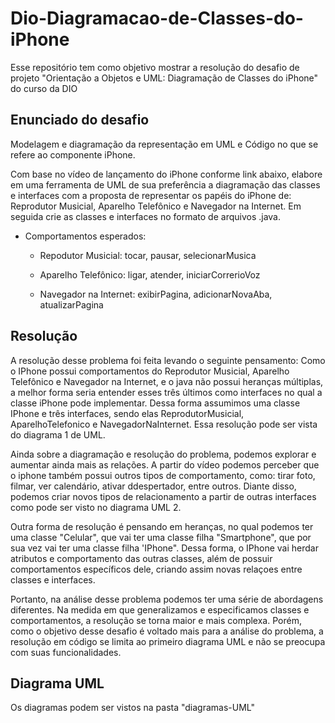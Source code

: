 # Dio-Diagramacao-de-Classes-do-iPhone
Esse repositório tem como objetivo mostrar a resolução do desafio de projeto "Orientação a Objetos e UML: Diagramação de Classes do iPhone" do curso da DIO


## Enunciado do desafio

Modelagem e diagramação da representação em UML e Código no que se refere ao componente iPhone.

Com base no vídeo de lançamento do iPhone conforme link abaixo, elabore em uma ferramenta de UML de sua preferência a diagramação das classes e interfaces com a proposta de representar os papéis do iPhone de: Reprodutor Musicial, Aparelho Telefônico e Navegador na Internet. 
Em seguida crie as classes e interfaces no formato de arquivos .java.

- Comportamentos esperados:

  - Repodutor Musicial: tocar, pausar, selecionarMusica

  - Aparelho Telefônico: ligar, atender, iniciarCorrerioVoz

  - Navegador na Internet: exibirPagina, adicionarNovaAba, atualizarPagina

## Resolução

A resolução desse problema foi feita levando o seguinte pensamento: Como o IPhone possui comportamentos do Reprodutor Musicial, Aparelho Telefônico e Navegador na Internet, e o java não possui heranças múltiplas,
a melhor forma seria entender esses três últimos como interfaces no qual a classe iPhone pode implementar. Dessa forma assumimos uma classe IPhone e três interfaces, sendo elas ReprodutorMusicial, AparelhoTelefonico e NavegadorNaInternet. 
Essa resolução pode ser vista do diagrama 1 de UML.

Ainda sobre a diagramação e resolução do problema, podemos explorar e aumentar ainda mais as relações. A partir do vídeo podemos perceber que o iphone também possui outros tipos de comportamento, como: tirar foto, filmar, ver calendário, ativar ddespertador, entre outros. 
Diante disso, podemos criar novos tipos de relacionamento a partir de outras interfaces como pode ser visto no diagrama UML 2.

Outra forma de resolução é pensando em heranças, no qual podemos ter uma classe "Celular", que vai ter uma classe filha "Smartphone", que por sua vez vai ter uma classe filha 'IPhone". 
Dessa forma, o IPhone vai herdar atributos e comportamento das outras classes, além de possuir comportamentos específicos dele, criando assim novas relaçoes entre classes e interfaces.

Portanto, na análise desse problema podemos ter uma série de abordagens diferentes. Na medida em que generalizamos e especificamos classes e comportamentos, a resolução se torna maior e mais complexa. 
Porém, como o objetivo desse desafio é voltado mais para a análise do problema, a resolução em código se limita ao primeiro diagrama UML e não se preocupa com suas funcionalidades. 


## Diagrama UML

Os diagramas podem ser vistos na pasta "diagramas-UML"
